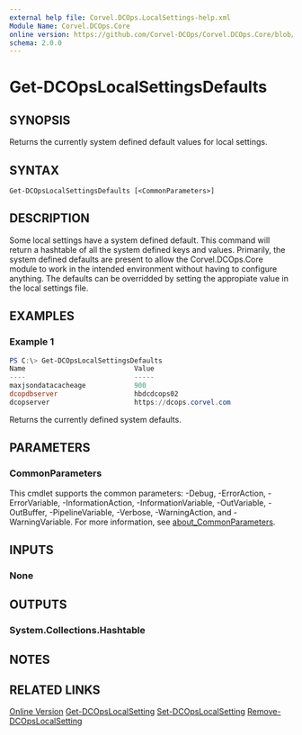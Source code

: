 ```yaml
---
external help file: Corvel.DCOps.LocalSettings-help.xml
Module Name: Corvel.DCOps.Core
online version: https://github.com/Corvel-DCOps/Corvel.DCOps.Core/blob/main/Source/docs/Get-DCOpsLocalSettingsDefaults.md
schema: 2.0.0
---
```


# Get-DCOpsLocalSettingsDefaults

## SYNOPSIS
Returns the currently system defined default values for local settings.

## SYNTAX

```
Get-DCOpsLocalSettingsDefaults [<CommonParameters>]
```

## DESCRIPTION
Some local settings have a system defined default. This command will return a hashtable of all the 
system defined keys and values.
Primarily, the system defined defaults are present to allow the Corvel.DCOps.Core module to work in 
the intended environment without having to configure anything.
The defaults can be overridded by setting the appropiate value in the local settings file.

## EXAMPLES

### Example 1
```powershell
PS C:\> Get-DCOpsLocalSettingsDefaults
Name                           Value
----                           -----
maxjsondatacacheage            900
dcopdbserver                   hbdcdcops02
dcopserver                     https://dcops.corvel.com
```

Returns the currently defined system defaults.

## PARAMETERS

### CommonParameters
This cmdlet supports the common parameters: -Debug, -ErrorAction, -ErrorVariable, -InformationAction, -InformationVariable, -OutVariable, -OutBuffer, -PipelineVariable, -Verbose, -WarningAction, and -WarningVariable. For more information, see [about_CommonParameters](http://go.microsoft.com/fwlink/?LinkID=113216).

## INPUTS

### None

## OUTPUTS

### System.Collections.Hashtable

## NOTES

## RELATED LINKS

[Online Version](https://github.com/Corvel-DCOps/Corvel.DCOps.Core/blob/main/Source/docs/Get-DCOpsLocalSettingsDefaults.md)
[Get-DCOpsLocalSetting]()
[Set-DCOpsLocalSetting]()
[Remove-DCOpsLocalSetting]()
